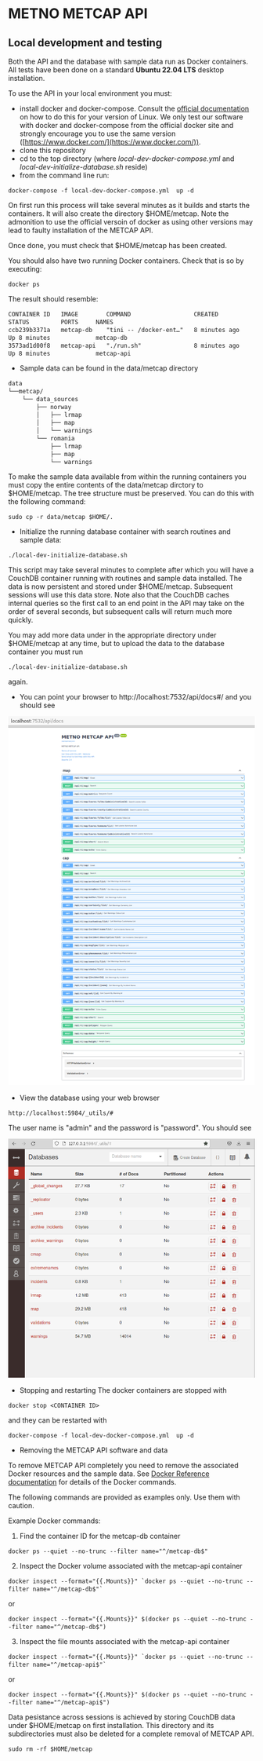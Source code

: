 # METNO METCAP API

## Local development and testing

Both the API and the database with sample data run as
Docker containers. All tests have been done on a standard
**Ubuntu 22.04 LTS** desktop installation.

To use the API in your local environment you must: 
* install docker and docker-compose. Consult the [official documentation](https://www.docker.com/) on how to do this
for your version of Linux. We only test our software with docker and docker-compose from the official docker site and strongly encourage you to use the same version ([https://www.docker.com/](https://www.docker.com/)). 
* clone this repository
* cd to the top directory (where *local-dev-docker-compose.yml* and  *local-dev-initialize-database.sh* reside)
* from the command line run:
```
docker-compose -f local-dev-docker-compose.yml  up -d
```
On first run this process will take several minutes as it
builds and starts the containers. It will also create the directory
$HOME/metcap. Note the admonition to use the official versoin of docker as using other versions may lead to faulty installation of the METCAP API.

Once done, you must check that $HOME/metcap has been created.

You should also have two running Docker containers. Check that is so by executing: 

```
docker ps
```

The result should resemble:

```
CONTAINER ID   IMAGE        COMMAND                  CREATED         STATUS         PORTS     NAMES
ccb239b3371a   metcap-db    "tini -- /docker-ent…"   8 minutes ago   Up 8 minutes             metcap-db
3573ad1d00f8   metcap-api   "./run.sh"               8 minutes ago   Up 8 minutes             metcap-api

```

* Sample data can be found in the data/metcap directory

```
data
└──metcap/
    └── data_sources
        ├── norway
        │   ├── lrmap
        │   ├── map
        │   └── warnings
        └── romania
            ├── lrmap
            ├── map
            └── warnings

```

To make the sample data available from within the running containers you
must copy the entire contents of the data/metcap dirctory to $HOME/metcap. The 
tree structure must be preserved. You can do this with the following command:

```
sudo cp -r data/metcap $HOME/.
```

* Initialize the running database container with search routines and sample data:
```
./local-dev-initialize-database.sh
```

This script may take several minutes to complete after which
you will have a CouchDB container running with routines and sample 
data installed. The data is now persistent and stored under $HOME/metcap.
Subsequent sessions will use this data store. Note also that the CouchDB 
caches internal queries so the first call to an end point in the API may 
take on the order of several seconds, but subsequent calls will return 
much more quickly.

You may add more data under in the appropriate directory under $HOME/metcap 
at any time, but to upload the data to the database container you must run 
```
./local-dev-initialize-database.sh
```
again.

* You can point your browser to http://localhost:7532/api/docs#/
and you should see

![METCAP API docs](./images/00.png?raw=true "METCAP API docs")


* View the database using your web browser
```
http://localhost:5984/_utils/#
```
The user name is "admin" and the password is "password". You should see

![METCAP API database](./images/01.png?raw=true "METCAP API database")

* Stopping and restarting
The docker containers are stopped with

```
docker stop <CONTAINER ID>
```
and they can be restarted with
```
docker-compose -f local-dev-docker-compose.yml  up -d
```
* Removing the METCAP API software and data

To remove METCAP API completely you need to remove the associated Docker resources and the sample data. 
See [Docker Reference documentation](https://docs.docker.com/reference/) for details of the Docker commands.


The following commands are provided as examples only. Use them with caution.

Example Docker commands:

1. Find the container ID for the metcap-db container

```
docker ps --quiet --no-trunc --filter name="^/metcap-db$"
```

2. Inspect the Docker volume associated with the metcap-api container

```
docker inspect --format="{{.Mounts}}" `docker ps --quiet --no-trunc --filter name="^/metcap-db$"`

```
or
```
docker inspect --format="{{.Mounts}}" $(docker ps --quiet --no-trunc --filter name="^/metcap-db$")

```

3. Inspect the file mounts associated with the metcap-api container

```
docker inspect --format="{{.Mounts}}" `docker ps --quiet --no-trunc --filter name="^/metcap-api$"`
```
or 
```
docker inspect --format="{{.Mounts}}" $(docker ps --quiet --no-trunc --filter name="^/metcap-api$")
```

Data pesistance across sessions is achieved by
storing CouchDB data under $HOME/metcap on first installation. This 
directory and its subdirectories must also be deleted for a 
complete removal of METCAP API.

```
sudo rm -rf $HOME/metcap
```

